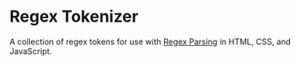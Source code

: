 # Regex Tokenizer

A collection of regex tokens for use with [Regex Parsing](docs/regexparsing.md) in HTML, CSS, and JavaScript.